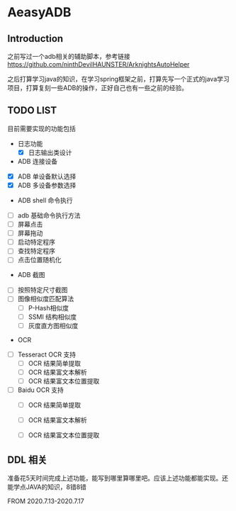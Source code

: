 # AeasyADB

## Introduction

之前写过一个adb相关的辅助脚本，参考链接 https://github.com/ninthDevilHAUNSTER/ArknightsAutoHelper

之后打算学习java的知识，在学习spring框架之前，打算先写一个正式的java学习项目，打算复刻一些ADB的操作，正好自己也有一些之前的经验。



## TODO LIST

目前需要实现的功能包括

- 日志功能
  - [x] 日志输出类设计
-  ADB 连接设备
  - [x] ADB 单设备默认选择
  - [x] ADB 多设备参数选择
-  ADB shell 命令执行
  - [ ] adb 基础命令执行方法
  - [ ] 屏幕点击
  - [ ] 屏幕拖动
  - [ ] 启动特定程序
  - [ ] 查找特定程序
  - [ ] 点击位置随机化
-  ADB 截图
  - [ ] 按照特定尺寸截图
  - [ ] 图像相似度匹配算法
    - [ ] P-Hash相似度
    - [ ] SSMI 结构相似度
    - [ ] 灰度直方图相似度
-  OCR 
  - [ ] Tesseract OCR 支持
    - [ ] OCR 结果简单提取
    - [ ] OCR 结果富文本解析
    - [ ] OCR 结果富文本位置提取
  - [ ] Baidu OCR 支持
    - [ ] OCR 结果简单提取
    - [ ] OCR 结果富文本解析
    - [ ] OCR 结果富文本位置提取


## DDL 相关

准备花5天时间完成上述功能，能写到哪里算哪里吧。应该上述功能都能实现。还能学点JAVA的知识，8错8错

FROM 2020.7.13-2020.7.17